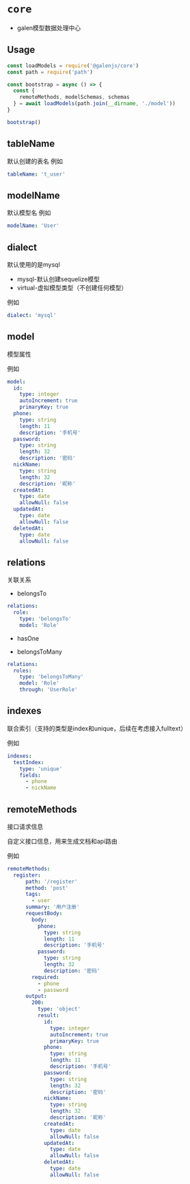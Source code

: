 # `core`

- galen模型数据处理中心

## Usage

```javascript
const loadModels = require('@galenjs/core')
const path = require('path')

const bootstrap = async () => {
  const {
    remoteMethods, modelSchemas, schemas
  } = await loadModels(path.join(__dirname, './model'))
}

bootstrap()
```

## tableName

默认创建的表名
例如

```yaml
tableName: 't_user'
```

## modelName

默认模型名
例如

```yaml
modelName: 'User'
```

## dialect

默认使用的是mysql

- mysql-默认创建sequelize模型
- virtual-虚拟模型类型（不创建任何模型）

例如

```yaml
dialect: 'mysql'
```

## model

模型属性

例如

```yaml
model:
  id:
    type: integer
    autoIncrement: true
    primaryKey: true
  phone:
    type: string
    length: 11
    description: '手机号'
  password:
    type: string
    length: 32
    description: '密码'
  nickName:
    type: string
    length: 32
    description: '昵称'
  createdAt:
    type: date
    allowNull: false
  updatedAt:
    type: date
    allowNull: false
  deletedAt:
    type: date
    allowNull: false
```

## relations

关联关系

- belongsTo

```yaml
relations:
  role:
    type: 'belongsTo'
    model: 'Role'
```

- hasOne

- belongsToMany

```yaml
relations:
  roles:
    type: 'belongsToMany'
    model: 'Role'
    through: 'UserRole'
```

## indexes

联合索引（支持的类型是index和unique，后续在考虑接入fulltext）

例如

```yaml
indexes:
  testIndex:
    type: 'unique'
    fields:
      - phone
      - nickName
```

## remoteMethods

接口请求信息

自定义接口信息，用来生成文档和api路由

例如

```yaml
remoteMethods:
  register:
      path: '/register'
      method: 'post'
      tags:
        - user
      summary: '用户注册'
      requestBody:
        body:
          phone:
            type: string
            length: 11
            description: '手机号'
          password:
            type: string
            length: 32
            description: '密码'
        required:
          - phone
          - password
      output:
        200:
          type: 'object'
          result:
            id:
              type: integer
              autoIncrement: true
              primaryKey: true
            phone:
              type: string
              length: 11
              description: '手机号'
            password:
              type: string
              length: 32
              description: '密码'
            nickName:
              type: string
              length: 32
              description: '昵称'
            createdAt:
              type: date
              allowNull: false
            updatedAt:
              type: date
              allowNull: false
            deletedAt:
              type: date
              allowNull: false 
```
